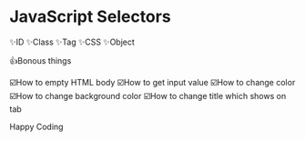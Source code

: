 # JavaScript Selectors

✨ID
✨Class
✨Tag
✨CSS
✨Object

👍Bonous things

☑️How to empty HTML body
☑️How to get input value 
☑️How to change color
☑️How to change background color
☑️How to change title which shows on tab

Happy Coding
